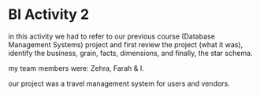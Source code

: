 # BI Activity 2
in this activity we had to refer to our previous course (Database Management Systems) project and first review the project (what it was), identify the business, grain, facts, dimensions, and finally, the star schema.

my team members were: Zehra, Farah & I.

our project was a travel management system for users and vendors. 